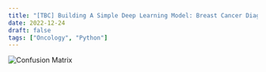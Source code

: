 ```yaml
---
title: "[TBC] Building A Simple Deep Learning Model: Breast Cancer Diagnosis"
date: 2022-12-24
draft: false
tags: ["Oncology", "Python"]
---
```

![Confusion Matrix](/confusion_matrix.png)

